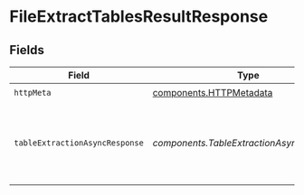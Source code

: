 # FileExtractTablesResultResponse


## Fields

| Field                                                              | Type                                                               | Required                                                           | Description                                                        | Example                                                            |
| ------------------------------------------------------------------ | ------------------------------------------------------------------ | ------------------------------------------------------------------ | ------------------------------------------------------------------ | ------------------------------------------------------------------ |
| `httpMeta`                                                         | [components.HTTPMetadata](../../models/components/httpmetadata.md) | :heavy_check_mark:                                                 | N/A                                                                |                                                                    |
| `tableExtractionAsyncResponse`                                     | *components.TableExtractionAsyncResponse*                          | :heavy_minus_sign:                                                 | Result of the operation. Can be pending, completed or failed.      | {<br/>"$ref": "#/components/examples/TableExtractionAsyncResponse"<br/>} |